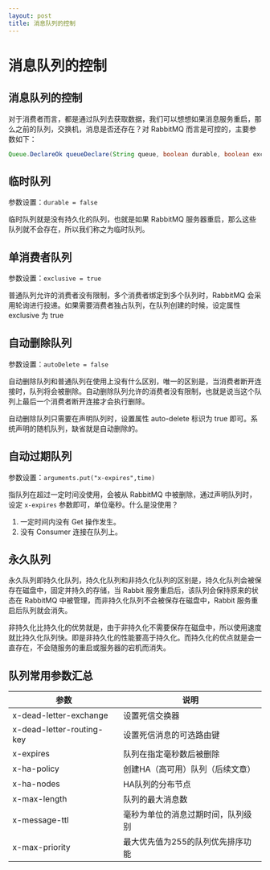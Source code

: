 ```yaml
---
layout: post
title: 消息队列的控制
---
```


# 消息队列的控制
## 消息队列的控制

对于消费者而言，都是通过队列去获取数据，我们可以想想如果消息服务重启，那么之前的队列，交换机，消息是否还存在？对 RabbitMQ 而言是可控的，主要参数如下：

```java
Queue.DeclareOk queueDeclare(String queue, boolean durable, boolean exclusive, boolean autoDelete,Map<String, Object> arguments) throws IOException;
```

## 临时队列

参数设置：`durable = false`

临时队列就是没有持久化的队列，也就是如果 RabbitMQ 服务器重启，那么这些队列就不会存在，所以我们称之为临时队列。

## 单消费者队列

参数设置：`exclusive = true`

普通队列允许的消费者没有限制，多个消费者绑定到多个队列时，RabbitMQ 会采用轮询进行投递。如果需要消费者独占队列，在队列创建的时候，设定属性 exclusive 为 true

## 自动删除队列

参数设置：`autoDelete = false`

自动删除队列和普通队列在使用上没有什么区别，唯一的区别是，当消费者断开连接时，队列将会被删除。自动删除队列允许的消费者没有限制，也就是说当这个队列上最后一个消费者断开连接才会执行删除。 

自动删除队列只需要在声明队列时，设置属性 auto-delete 标识为 true 即可。系统声明的随机队列，缺省就是自动删除的。

## 自动过期队列

参数设置：`arguments.put("x-expires",time)`

指队列在超过一定时间没使用，会被从 RabbitMQ 中被删除，通过声明队列时，设定 `x-expires` 参数即可，单位毫秒。什么是没使用？

1. 一定时间内没有 Get 操作发生。
2. 没有 Consumer 连接在队列上。 

## 永久队列 

永久队列即持久化队列，持久化队列和非持久化队列的区别是，持久化队列会被保存在磁盘中，固定并持久的存储，当 Rabbit 服务重启后，该队列会保持原来的状态在 RabbitMQ 中被管理，而非持久化队列不会被保存在磁盘中，Rabbit 服务重启后队列就会消失。

非持久化比持久化的优势就是，由于非持久化不需要保存在磁盘中，所以使用速度就比持久化队列快。即是非持久化的性能要高于持久化。而持久化的优点就是会一直存在，不会随服务的重启或服务器的宕机而消失。 

## 队列常用参数汇总

| 参数                      | 说明                               |
| ------------------------- | ---------------------------------- |
| x-dead-letter-exchange    | 设置死信交换器                     |
| x-dead-letter-routing-key | 设置死信消息的可选路由键           |
| x-expires                 | 队列在指定毫秒数后被删除           |
| x-ha-policy               | 创建HA（高可用）队列（后续文章）   |
| x-ha-nodes                | HA队列的分布节点                   |
| x-max-length              | 队列的最大消息数                   |
| x-message-ttl             | 毫秒为单位的消息过期时间，队列级别 |
| x-max-priority            | 最大优先值为255的队列优先排序功能  |
